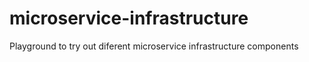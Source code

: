 # microservice-infrastructure
Playground to try out diferent microservice infrastructure components
